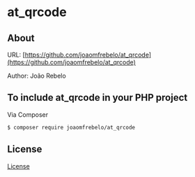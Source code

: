 at_qrcode
==============

About
--------------

URL: [https://github.com/joaomfrebelo/at_qrcode](https://github.com/joaomfrebelo/at_qrcode)

Author: João Rebelo


## To include at_qrcode in your PHP project

Via Composer

```bash
$ composer require joaomfrebelo/at_qrcode
```  

License
--------------

[License](https://github.com/joaomfrebelo/at_qrcode/blob/master/LICENSE)
